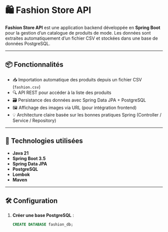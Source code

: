 # 🛍️ Fashion Store API

**Fashion Store API** est une application backend développée en **Spring Boot** pour la gestion d’un catalogue de produits de mode. Les données sont extraites automatiquement d’un fichier CSV et stockées dans une base de données PostgreSQL.

---

## 📦 Fonctionnalités

- 📥 Importation automatique des produits depuis un fichier CSV (`fashion.csv`)
- 🔍 API REST pour accéder à la liste des produits
- 🗃️ Persistance des données avec Spring Data JPA + PostgreSQL
- 🖼️ Affichage des images via URL (pour intégration frontend)
- 💡 Architecture claire basée sur les bonnes pratiques Spring (Controller / Service / Repository)

---

## 🧱 Technologies utilisées

- **Java 21**
- **Spring Boot 3.5**
- **Spring Data JPA**
- **PostgreSQL**
- **Lombok**
- **Maven**

---

## 🛠️ Configuration

1. **Créer une base PostgreSQL** :

   ```sql
   CREATE DATABASE fashion_db;
